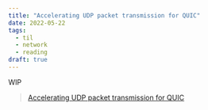 ```yaml
---
title: "Accelerating UDP packet transmission for QUIC"
date: 2022-05-22
tags:
  - til
  - network
  - reading
draft: true
---
```


WIP

> [Accelerating UDP packet transmission for QUIC](https://blog.cloudflare.com/accelerating-udp-packet-transmission-for-quic)

